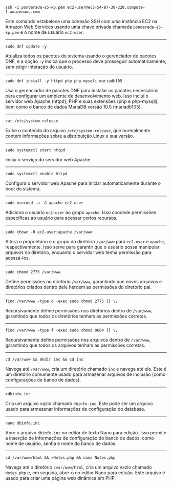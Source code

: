 
```
ssh -i ponderada-s5-kp.pem ec2-user@ec2-54-87-30-220.compute-1.amazonaws.com
```
Este comando estabelece uma conexão SSH com uma instância EC2 na Amazon Web Services usando uma chave privada chamada ```ponderada-s5-kp.pem``` e o nome de usuário ```ec2-user```.

<hr>

```
sudo dnf update -y
```

Atualiza todos os pacotes do sistema usando o gerenciador de pacotes DNF, e a opção `-y` indica que o processo deve prosseguir automaticamente, sem exigir interação do usuário.

<hr>

```
sudo dnf install -y httpd php php-mysqli mariadb105
```
Usa o gerenciador de pacotes DNF para instalar os pacotes necessários para configurar um ambiente de desenvolvimento web. Isso inclui o servidor web Apache (httpd), PHP e suas extensões (php e php-mysqli), bem como o banco de dados MariaDB versão 10.5 (mariadb105).

<hr>

```
cat /etc/system-release
```
Exibe o conteúdo do arquivo `/etc/system-release`, que normalmente contém informações sobre a distribuição Linux e sua versão.

<hr>

```
sudo systemctl start httpd
```
Inicia o serviço do servidor web Apache.

<hr>

```
sudo systemctl enable httpd
```
Configura o servidor web Apache para iniciar automaticamente durante o boot do sistema.

<hr>

```
sudo usermod -a -G apache ec2-user
```
Adiciona o usuário `ec2-user` ao grupo `apache`. Isso concede permissões específicas ao usuário para acessar certos recursos.

<hr>

```
sudo chown -R ec2-user:apache /var/www
```
Altera o proprietário e o grupo do diretório `/var/www` para `ec2-user` e `apache`, respectivamente. Isso serve para garantir que o usuário possa manipular arquivos no diretório, enquanto o servidor web tenha permissão para acessá-los.

<hr>

```
sudo chmod 2775 /var/www
```
Define permissões no diretório `/var/www`, garantindo que novos arquivos e diretórios criados dentro dele herdem as permissões do diretório pai.

<hr>

```
find /var/www -type d -exec sudo chmod 2775 {} \;
```
Recursivamente define permissões nos diretórios dentro de `/var/www`, garantindo que todos os diretórios tenham as permissões corretas.

<hr>

```
find /var/www -type f -exec sudo chmod 0664 {} \;
```
Recursivamente define permissões nos arquivos dentro de `/var/www`, garantindo que todos os arquivos tenham as permissões corretas.

<hr>

```
cd /var/www && mkdir inc && cd inc
```
Navega até `/var/www`, cria um diretório chamado `inc` e navega até ele. Este é um diretório comumente usado para armazenar arquivos de inclusão (como configurações de banco de dados).

<hr>

```
>dbinfo.inc
```
Cria um arquivo vazio chamado `dbinfo.inc`. Este pode ser um arquivo usado para armazenar informações de configuração do database.

<hr>

```
nano dbinfo.inc
```
Abre o arquivo `dbinfo.inc` no editor de texto Nano para edição. Isso permite a inserção de informações de configuração do banco de dados, como nome de usuário, senha e nome do banco de dados.

<hr>

```
cd /var/www/html && >Notes.php && nano Notes.php
```
Navega até o diretório `/var/www/html`, cria um arquivo vazio chamado `Notes.php` e, em seguida, abre-o no editor Nano para edição. Este arquivo é usado para criar uma página web dinâmica em PHP.